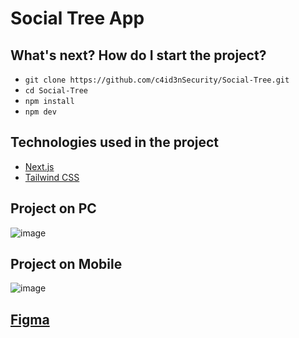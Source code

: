 # Social Tree App

## What's next? How do I start the project?

- `git clone https://github.com/c4id3nSecurity/Social-Tree.git`
- `cd Social-Tree`
- `npm install`
- `npm dev`

## Technologies used in the project

- [Next.js](https://nextjs.org)
- [Tailwind CSS](https://tailwindcss.com)

## Project on PC

![image](https://github.com/c4id3nSecurity/Social-Tree/assets/137456612/a9413406-7794-4fd5-86ad-89da8f998973)

## Project on Mobile

![image](https://github.com/c4id3nSecurity/Social-Tree/assets/137456612/e2cfc01c-66e7-447b-bb52-d76a67ce0064)

## [Figma](https://www.figma.com/file/rDyVnjc1YAKg3cxeH34dGV/Social-Tree-%E2%80%A2-Desafio-Discover-(Community)?type=design&node-id=6881-7&mode=design&t=1SLfBrwlXva6jdoW-0)
